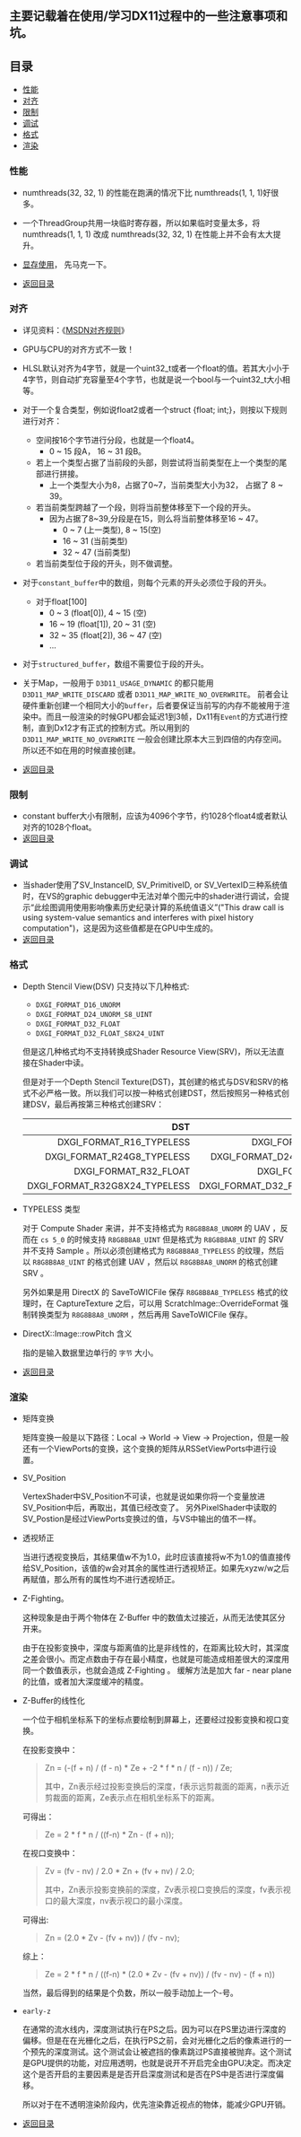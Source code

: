 主要记载着在使用/学习DX11过程中的一些注意事项和坑。
---

<h2 id = "JUMP_POINT_MENU">目录</h2>

* [性能](#JUMP_POINT_PERFORMANCE)
* [对齐](#JUMP_POINT_ALIGN)
* [限制](#JUMP_POINT_LIMITATION)
* [调试](#JUMP_POINT_DEBUG)
* [格式](#JUMP_POINT_FORMAT)
* [渲染](#JUMP_POINT_RENDER)

<h3 id = "JUMP_POINT_PERFORMANCE">性能</h3>

* numthreads(32, 32, 1) 的性能在跑满的情况下比 numthreads(1, 1, 1)好很多。

* 一个ThreadGroup共用一块临时寄存器，所以如果临时变量太多，将 numthreads(1, 1, 1) 改成 numthreads(32, 32, 1) 在性能上并不会有太大提升。

* [显存使用](http://blog.csdn.net/toughbro/article/details/8854962)， 先马克一下。

* [返回目录](#JUMP_POINT_MENU)

<h3 id = "JUMP_POINT_ALIGN">对齐</h3>

* 详见资料：《[MSDN对齐规则](https://msdn.microsoft.com/en-us/library/windows/desktop/bb509632(v=vs.85).aspx)》
* GPU与CPU的对齐方式不一致！
* HLSL默认对齐为4字节，就是一个uint32\_t或者一个float的值。若其大小小于4字节，则自动扩充容量至4个字节，也就是说一个bool与一个uint32_t大小相等。
* 对于一个复合类型，例如说float2或者一个struct {float; int;}，则按以下规则进行对齐：
    * 空间按16个字节进行分段，也就是一个float4。
        * 0 \~ 15 段A， 16 \~ 31 段B。
    * 若上一个类型占据了当前段的头部，则尝试将当前类型在上一个类型的尾部进行拼接。
        * 上一个类型大小为8，占据了0~7，当前类型大小为32， 占据了 8 ~ 39。
    * 若当前类型跨越了一个段，则将当前整体移至下一个段的开头。
        * 因为占据了8~39,分段是在15，则么将当前整体移至16 ~ 47。
            * 0 \~ 7 (上一类型), 8 \~ 15(空)
            * 16 \~ 31 (当前类型)
            * 32 \~ 47 (当前类型)
    * 若当前类型位于段的开头，则不做调整。
* 对于`constant_buffer`中的数组，则每个元素的开头必须位于段的开头。
    * 对于float\[100\]
        * 0 \~ 3 (float\[0\]), 4 \~ 15 (空)
        * 16 \~ 19 (float\[1\]), 20 \~ 31 (空)
        * 32 \~ 35 (float\[2\]), 36 \~ 47 (空)
        * ...
* 对于`structured_buffer`，数组不需要位于段的开头。

* 关于Map，一般用于 `D3D11_USAGE_DYNAMIC` 的都只能用 `D3D11_MAP_WRITE_DISCARD` 或者 `D3D11_MAP_WRITE_NO_OVERWRITE`。 前者会让硬件重新创建一个相同大小的`buffer`，后者要保证当前写的内存不能被用于渲染中。而且一般渲染的时候GPU都会延迟1到3帧，Dx11有`Event`的方式进行控制，直到Dx12才有正式的控制方式。所以用到的 `D3D11_MAP_WRITE_NO_OVERWRITE` 一般会创建比原本大三到四倍的内存空间。所以还不如在用的时候直接创建。

* [返回目录](#JUMP_POINT_MENU)

<h3 id = "JUMP_POINT_LIMITATION">限制</h3>

* constant buffer大小有限制，应该为4096个字节，约1028个float4或者默认对齐的1028个float。
* [返回目录](#JUMP_POINT_MENU)

<h3 id = "JUMP_POINT_DEBUG">调试</h3>

* 当shader使用了SV\_InstanceID, SV\_PrimitiveID, or SV\_VertexID三种系统值时，在VS的graphic debugger中无法对单个图元中的shader进行调试，会提示“此绘图调用使用影响像素历史纪录计算的系统值语义”("This draw call is using system-value semantics and interferes with pixel history computation")，这是因为这些值都是在GPU中生成的。
* [返回目录](#JUMP_POINT_MENU)

<h3 id = "JUMP_POINT_FORMAT">格式</h3>

* Depth Stencil View(DSV) 只支持以下几种格式:

    * `DXGI_FORMAT_D16_UNORM`
    * `DXGI_FORMAT_D24_UNORM_S8_UINT`
    * `DXGI_FORMAT_D32_FLOAT`
    * `DXGI_FORMAT_D32_FLOAT_S8X24_UINT`
    
    但是这几种格式均不支持转换成Shader Resource View(SRV)，所以无法直接在Shader中读。

    但是对于一个Depth Stencil Texture(DST)，其创建的格式与DSV和SRV的格式不必严格一致。所以我们可以按一种格式创建DST，然后按照另一种格式创建DSV，最后再按第三种格式创建SRV：

    |DST|DSV|SRV|
    |---:|---:|---:|
    DXGI\_FORMAT\_R16\_TYPELESS|DXGI\_FORMAT\_D16\_UNORM|DXGI\_FORMAT\_R16\_UNORM
    DXGI\_FORMAT\_R24G8\_TYPELESS|DXGI\_FORMAT\_D24\_UNORM\_S8\_UINT| DXGI\_FORMAT\_R24\_UNORM\_X8\_TYPELESS
    DXGI\_FORMAT\_R32\_FLOAT|DXGI\_FORMAT\_D32\_FLOAT| DXGI\_FORMAT\_R32\_FLOAT
    DXGI\_FORMAT\_R32G8X24\_TYPELESS | DXGI\_FORMAT\_D32\_FLOAT\_S8X24\_UINT |DXGI\_FORMAT\_R32\_FLOAT\_X8X24\_TYPELESS

* TYPELESS 类型

    对于 Compute Shader 来讲，并不支持格式为 `R8G8B8A8_UNORM` 的 UAV ，反而在 `cs 5_0` 的时候支持 `R8G8B8A8_UINT` 但是格式为 `R8G8B8A8_UINT` 的 SRV 并不支持 Sample 。所以必须创建格式为  `R8G8B8A8_TYPELESS` 的纹理，然后以 `R8G8B8A8_UINT` 的格式创建 UAV ，然后以 `R8G8B8A8_UNORM` 的格式创建 SRV 。

    另外如果是用 DirectX 的 SaveToWICFile 保存 `R8G8B8A8_TYPELESS` 格式的纹理时，在 CaptureTexture 之后，可以用 ScratchImage::OverrideFormat 强制转换类型为 `R8G8B8A8_UNORM` ，然后再用 SaveToWICFile 保存。

* DirectX::Image::rowPitch 含义
    
    指的是输入数据里边单行的 `字节` 大小。


* [返回目录](#JUMP_POINT_MENU)

<h3 id = "JUMP_POINT_RENDER">渲染</h3>

* 矩阵变换

    矩阵变换一般是以下路径：Local -> World -> View -> Projection，但是一般还有一个ViewPorts的变换，这个变换的矩阵从RSSetViewPorts中进行设置。

* SV\_Position

    VertexShader中SV\_Position不可读，也就是说如果你将一个变量放进SV\_Position中后，再取出，其值已经改变了。
    另外PixelShader中读取的SV_Postion是经过ViewPorts变换过的值，与VS中输出的值不一样。

* 透视矫正

    当进行透视变换后，其结果值w不为1.0，此时应该直接将w不为1.0的值直接传给SV\_Position，该值的w会对其余的属性进行透视矫正。如果先xyzw/w之后再赋值，那么所有的属性均不进行透视矫正。

* Z-Fighting。

    这种现象是由于两个物体在 Z-Buffer 中的数值太过接近，从而无法使其区分开来。
    
    由于在投影变换中，深度与距离值的比是非线性的，在距离比较大时，其深度之差会很小。而定点数由于存在最小精度，也就是可能造成相差很大的深度用同一个数值表示，也就会造成 Z-Fighting 。
    缓解方法是加大 far - near plane的比值，或者加大深度缓冲的精度。

* Z-Buffer的线性化

    一个位于相机坐标系下的坐标点要绘制到屏幕上，还要经过投影变换和视口变换。
    
    在投影变换中：

    >   Zn = (-(f + n) / (f - n) * Ze + -2 * f * n / (f - n)) / Ze;
    >
    >   其中，Zn表示经过投影变换后的深度，f表示远剪裁面的距离，n表示近剪裁面的距离，Ze表示点在相机坐标系下的距离。

    可得出：

    >   Ze = 2 * f * n / ((f-n) * Zn - (f + n));

    在视口变换中：

    >   Zv = (fv - nv) / 2.0 * Zn + (fv + nv) / 2.0;
    >
    >   其中，Zn表示投影变换前的深度，Zv表示视口变换后的深度，fv表示视口的最大深度，nv表示视口的最小深度。

    可得出:

    >   Zn = (2.0 * Zv - (fv + nv)) / (fv - nv);

    综上：

    >   Ze = 2 * f * n / ((f-n) * (2.0 * Zv - (fv + nv)) / (fv - nv) - (f + n))

    当然，最后得到的结果是个负数，所以一般手动加上一个-号。

*  `early-z`

    在通常的流水线内，深度测试执行在PS之后。因为可以在PS里边进行深度的偏移。但是在在光栅化之后，在执行PS之前，会对光栅化之后的像素进行的一个预先的深度测试。这个测试会让被遮挡的像素跳过PS直接被抛弃。这个测试是GPU提供的功能，对应用透明，也就是说开不开启完全由GPU决定。而决定这个是否开启的主要因素是是否开启深度测试和是否在PS中是否进行深度偏移。

    所以对于在不透明渲染阶段内，优先渲染靠近视点的物体，能减少GPU开销。

* [返回目录](#JUMP_POINT_MENU)
